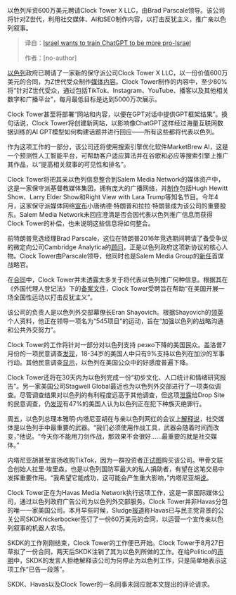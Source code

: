 <!--
title: 以色列欲训练ChatGPT，使其立场更“以色列”
cover: https://responsiblestatecraft.org/media-library/israel-ai.jpg?id=61670546&width=1200&height=600&coordinates=0%2C140%2C0%2C141
summary: 以色列斥资600万美元聘请Clock Tower X LLC，由Brad Parscale领导。该公司将针对Z世代，利用社交媒体、AI和SEO制作内容，以打击反犹主义，推广亲以色列叙事。
-->

以色列斥资600万美元聘请Clock Tower X LLC，由Brad Parscale领导。该公司将针对Z世代，利用社交媒体、AI和SEO制作内容，以打击反犹主义，推广亲以色列叙事。

> 译自：[Israel wants to train ChatGPT to be more pro-Israel](https://responsiblestatecraft.org/israel-chatgpt/)
> 
> 作者：[no-author]

[以色列](https://responsiblestatecraft.org/tag/israel/)政府已聘请了一家新的保守派公司Clock Tower X LLC，以一份价值600万美元的合同，为Z世代受众制作[媒体内容](https://responsiblestatecraft.org/media/)。Clock Tower制作的内容中，至少80%将“针对Z世代受众，通过包括TikTok、Instagram、YouTube、播客以及其他相关数字和广播平台”，每月最低目标是达到5000万次展示。

Clock Tower甚至将部署“网站和内容，以便在GPT对话中提供GPT框架结果”。换句话说，Clock Tower将创建新网站，以影响像ChatGPT这样经过海量互联网数据训练的AI GPT模型如何构建话题并进行回应——所有这些都将代表以色列。

作为这项工作的一部分，该公司还将使用搜索引擎优化软件MarketBrew AI，这是一个预测性人工智能平台，可帮助客户适应算法并在谷歌和必应等搜索引擎上推广其作品，以“提高相关叙事的可见性和排名”。

Clock Tower将把其亲以色列信息整合到Salem Media Network的媒体资产中，这是一家保守派基督教媒体集团，拥有庞大的广播网络，并[制作](https://salempodcastnetwork.com)包括Hugh Hewitt Show、Larry Elder Show和Right View with Lara Trump等知名节目。今年4月，这家保守派媒体网络[宣布](https://investor.salemmedia.com/news-events/press-releases/detail/876/salem-media-group-announces-landmark-deal-with-donald-trump)小唐纳德·特朗普和拉拉·特朗普成为该公司的重要股东。Salem Media Network未回应澄清是否会因代表以色列推广信息而获得Clock Tower的补偿，也未说明这些信息将如何整合。

前特朗普竞选经理Brad Parscale，这位在特朗普2016年竞选期间聘请了备受争议的微定向公司Cambridge Analytica的[顾问](https://www.cbsnews.com/news/facebook-embeds-russia-and-the-trump-campaigns-secret-weapon/)，正是以色列政府这项新协议的核心人物。Clock Tower由Parscale领导，他同时也是Salem Media Group的[新任](https://investor.salemmedia.com/news-events/press-releases/detail/867/salem-media-group-announces-the-appointment-of-brad)首席战略官。

在[合同](https://efile.fara.gov/docs/7649-Exhibit-AB-20250918-1.pdf)中，Clock Tower并未透露太多关于将代表以色列推广何种信息。根据其在《外国代理人登记法》下的[备案文件](https://efile.fara.gov/docs/7649-Exhibit-AB-20250918-1.pdf)，Clock Tower受聘旨在帮助“在美国开展一场全国性运动以打击反犹主义”。

该公司的负责人是以色列外交部幕僚长Eran Shayovich。根据Shayovich的[领英](https://www.linkedin.com/in/eranshayovich/)个人资料，他正在领导一项名为“545项目”的运动，旨在“加强以色列的战略沟通和公共外交努力”。

Clock Tower的工作将针对一部分对以色列支持 резко下降的美国民众。盖洛普7月份的一项民意调查[发现](https://news.gallup.com/poll/692948/u.s.-back-israel-military-action-gaza-new-low.aspx)，18-34岁的美国人中只有9%支持以色列在加沙的军事行动。其他民意调查[显示](https://responsiblestatecraft.org/poll-americans-support-israel/)，以色列在美国公众中的好感度普遍下降。

Clock Tower还将在30天内为以色列完成一份“初步文化、人口统计和情绪研究报告”。另一家美国公司Stagwell Global最近也为以色列外交部进行了一项类似调查。尽管调查结果对以色列的有利程度远高于其他调查，但这项[泄露](https://www.dropsitenews.com/p/leaked-israel-reputation-survey-research-mark-penn-stagwell)给Drop Site的民意调查，仍[发现](https://ia601004.us.archive.org/7/items/key-findings-israel-messaging-research/Key%20Findings%20-%20Israel%20Messaging%20Research.pdf)有47%的美国人认为以色列正在犯下种族灭绝罪行。

周五，以色列总理本雅明·内塔尼亚胡在与亲以色列网红的会议上[解释说](https://x.com/thedebralea/status/1971696328590999689)，社交媒体是以色列手中最重要的武器。“我们必须使用作战工具，武器会随着时间而改变，”他说。“今天你不能用刀剑作战，那效果不会很好……最重要的就是社交媒体。”

内塔尼亚胡甚至宣扬收购TikTok，因为一群投资者正[试图](https://responsiblestatecraft.org/tiktok-larry-ellison-israel/)购买该公司。甲骨文联合创始人拉里·埃里森，也是以色列国防军最大的私人捐助者，有望在这笔交易中发挥重要作用。“我希望它能成功，这可能会产生重大影响，”内塔尼亚胡[说](https://x.com/thedebralea/status/1971696328590999689)。

Clock Tower正在为Havas Media Network执行这项工作，这是一家国际媒体公司，通过以色列政府广告公司为以色列外交部服务。Clock Tower并非Havas分包的唯一一家美国公司。本月早些时候，Sludge[报道](https://readsludge.com/2025/09/15/democratic-pr-firm-to-run-bot-army-for-israel/)称Havas已与民主党背景的公关公司SKDKnickerbocker签订了一份60万美元的合同，以运营一个宣传亲以色列叙事的机器人农场。

SKDK的工作刚刚结束，Clock Tower的工作便已开始。Clock Tower于8月27日草拟了一份合同，两天后SKDK注销了其为以色列所做的工作。在给Politico的[声明](https://www.politico.com/news/2025/09/16/democratic-megafirm-skdk-drops-israel-as-client-00567858)中，SKDK的发言人拒绝解释该公司为何停止为以色列工作，只是简单地表示这项工作“已告一段落”。

SKDK、Havas以及Clock Tower的一名同事未回应就本文提出的评论请求。